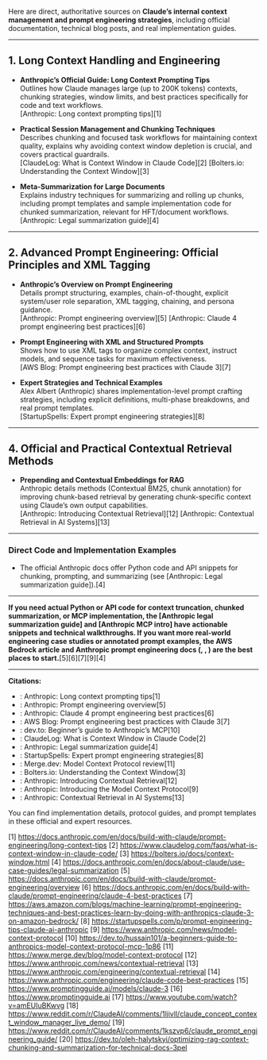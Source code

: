 Here are direct, authoritative sources on **Claude’s internal context management and prompt engineering strategies**, including official documentation, technical blog posts, and real implementation guides.

***

## 1. **Long Context Handling and Engineering**

- **Anthropic’s Official Guide: Long Context Prompting Tips**  
  Outlines how Claude manages large (up to 200K tokens) contexts, chunking strategies, window limits, and best practices specifically for code and text workflows.  
  [Anthropic: Long context prompting tips][1]

- **Practical Session Management and Chunking Techniques**  
  Describes chunking and focused task workflows for maintaining context quality, explains why avoiding context window depletion is crucial, and covers practical guardrails.  
  [ClaudeLog: What is Context Window in Claude Code][2]
  [Bolters.io: Understanding the Context Window][3]

- **Meta-Summarization for Large Documents**  
  Explains industry techniques for summarizing and rolling up chunks, including prompt templates and sample implementation code for chunked summarization, relevant for HFT/document workflows.  
  [Anthropic: Legal summarization guide][4]

***

## 2. **Advanced Prompt Engineering: Official Principles and XML Tagging**

- **Anthropic’s Overview on Prompt Engineering**  
  Details prompt structuring, examples, chain-of-thought, explicit system/user role separation, XML tagging, chaining, and persona guidance.  
  [Anthropic: Prompt engineering overview][5]
  [Anthropic: Claude 4 prompt engineering best practices][6]

- **Prompt Engineering with XML and Structured Prompts**  
  Shows how to use XML tags to organize complex context, instruct models, and sequence tasks for maximum effectiveness.  
  [AWS Blog: Prompt engineering best practices with Claude 3][7]

- **Expert Strategies and Technical Examples**  
  Alex Albert (Anthropic) shares implementation-level prompt crafting strategies, including explicit definitions, multi-phase breakdowns, and real prompt templates.  
  [StartupSpells: Expert prompt engineering strategies][8]

***

## 4. **Official and Practical Contextual Retrieval Methods**

- **Prepending and Contextual Embeddings for RAG**  
  Anthropic details methods (Contextual BM25, chunk annotation) for improving chunk-based retrieval by generating chunk-specific context using Claude’s own output capabilities.  
  [Anthropic: Introducing Contextual Retrieval][12]
  [Anthropic: Contextual Retrieval in AI Systems][13]

***

### **Direct Code and Implementation Examples**

- The official Anthropic docs offer Python code and API snippets for chunking, prompting, and summarizing (see [Anthropic: Legal summarization guide]).[4]

***

**If you need actual Python or API code for context truncation, chunked summarization, or MCP implementation, the [Anthropic legal summarization guide] and [Anthropic MCP intro] have actionable snippets and technical walkthroughs. If you want more real-world engineering case studies or annotated prompt examples, the AWS Bedrock article and Anthropic prompt engineering docs (, , ) are the best places to start.**[5][6][7][9][4]

***

**Citations:**
- : Anthropic: Long context prompting tips[1]
- : Anthropic: Prompt engineering overview[5]
- : Anthropic: Claude 4 prompt engineering best practices[6]
- : AWS Blog: Prompt engineering best practices with Claude 3[7]
- : dev.to: Beginner’s guide to Anthropic’s MCP[10]
- : ClaudeLog: What is Context Window in Claude Code[2]
- : Anthropic: Legal summarization guide[4]
- : StartupSpells: Expert prompt engineering strategies[8]
- : Merge.dev: Model Context Protocol review[11]
- : Bolters.io: Understanding the Context Window[3]
- : Anthropic: Introducing Contextual Retrieval[12]
- : Anthropic: Introducing the Model Context Protocol[9]
- : Anthropic: Contextual Retrieval in AI Systems[13]

You can find implementation details, protocol guides, and prompt templates in these official and expert resources.

[1] https://docs.anthropic.com/en/docs/build-with-claude/prompt-engineering/long-context-tips
[2] https://www.claudelog.com/faqs/what-is-context-window-in-claude-code/
[3] https://bolters.io/docs/context-window.html
[4] https://docs.anthropic.com/en/docs/about-claude/use-case-guides/legal-summarization
[5] https://docs.anthropic.com/en/docs/build-with-claude/prompt-engineering/overview
[6] https://docs.anthropic.com/en/docs/build-with-claude/prompt-engineering/claude-4-best-practices
[7] https://aws.amazon.com/blogs/machine-learning/prompt-engineering-techniques-and-best-practices-learn-by-doing-with-anthropics-claude-3-on-amazon-bedrock/
[8] https://startupspells.com/p/prompt-engineering-tips-claude-ai-anthropic
[9] https://www.anthropic.com/news/model-context-protocol
[10] https://dev.to/hussain101/a-beginners-guide-to-anthropics-model-context-protocol-mcp-1p86
[11] https://www.merge.dev/blog/model-context-protocol
[12] https://www.anthropic.com/news/contextual-retrieval
[13] https://www.anthropic.com/engineering/contextual-retrieval
[14] https://www.anthropic.com/engineering/claude-code-best-practices
[15] https://www.promptingguide.ai/models/claude-3
[16] https://www.promptingguide.ai
[17] https://www.youtube.com/watch?v=amEUIuBKwvg
[18] https://www.reddit.com/r/ClaudeAI/comments/1ljivll/claude_concept_context_window_manager_live_demo/
[19] https://www.reddit.com/r/ClaudeAI/comments/1kszvp6/claude_prompt_engineering_guide/
[20] https://dev.to/oleh-halytskyi/optimizing-rag-context-chunking-and-summarization-for-technical-docs-3pel